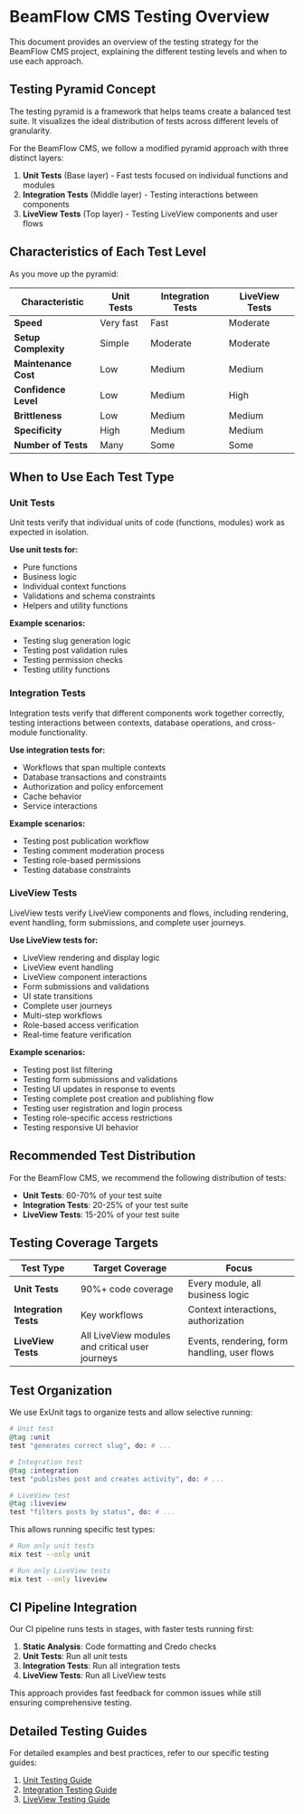# BeamFlow CMS Testing Overview

This document provides an overview of the testing strategy for the BeamFlow CMS project, explaining the different testing levels and when to use each approach.

## Testing Pyramid Concept

The testing pyramid is a framework that helps teams create a balanced test suite. It visualizes the ideal distribution of tests across different levels of granularity.

For the BeamFlow CMS, we follow a modified pyramid approach with three distinct layers:

1. **Unit Tests** (Base layer) - Fast tests focused on individual functions and modules
2. **Integration Tests** (Middle layer) - Testing interactions between components
3. **LiveView Tests** (Top layer) - Testing LiveView components and user flows

## Characteristics of Each Test Level

As you move up the pyramid:

| Characteristic | Unit Tests | Integration Tests | LiveView Tests |
|----------------|------------|-------------------|----------------|
| **Speed** | Very fast | Fast | Moderate |
| **Setup Complexity** | Simple | Moderate | Moderate |
| **Maintenance Cost** | Low | Medium | Medium |
| **Confidence Level** | Low | Medium | High |
| **Brittleness** | Low | Medium | Medium |
| **Specificity** | High | Medium | Medium |
| **Number of Tests** | Many | Some | Some |

## When to Use Each Test Type

### Unit Tests

Unit tests verify that individual units of code (functions, modules) work as expected in isolation.

**Use unit tests for:**
- Pure functions
- Business logic
- Individual context functions
- Validations and schema constraints
- Helpers and utility functions

**Example scenarios:**
- Testing slug generation logic
- Testing post validation rules
- Testing permission checks
- Testing utility functions

### Integration Tests

Integration tests verify that different components work together correctly, testing interactions between contexts, database operations, and cross-module functionality.

**Use integration tests for:**
- Workflows that span multiple contexts
- Database transactions and constraints
- Authorization and policy enforcement
- Cache behavior
- Service interactions

**Example scenarios:**
- Testing post publication workflow
- Testing comment moderation process
- Testing role-based permissions
- Testing database constraints

### LiveView Tests

LiveView tests verify LiveView components and flows, including rendering, event handling, form submissions, and complete user journeys.

**Use LiveView tests for:**
- LiveView rendering and display logic
- LiveView event handling
- LiveView component interactions
- Form submissions and validations
- UI state transitions
- Complete user journeys
- Multi-step workflows
- Role-based access verification
- Real-time feature verification

**Example scenarios:**
- Testing post list filtering
- Testing form submissions and validations
- Testing UI updates in response to events
- Testing complete post creation and publishing flow
- Testing user registration and login process
- Testing role-specific access restrictions
- Testing responsive UI behavior

## Recommended Test Distribution

For the BeamFlow CMS, we recommend the following distribution of tests:

- **Unit Tests**: 60-70% of your test suite
- **Integration Tests**: 20-25% of your test suite
- **LiveView Tests**: 15-20% of your test suite

## Testing Coverage Targets

| Test Type | Target Coverage | Focus |
|-----------|----------------|-------|
| **Unit Tests** | 90%+ code coverage | Every module, all business logic |
| **Integration Tests** | Key workflows | Context interactions, authorization |
| **LiveView Tests** | All LiveView modules and critical user journeys | Events, rendering, form handling, user flows |

## Test Organization

We use ExUnit tags to organize tests and allow selective running:

```elixir
# Unit test
@tag :unit
test "generates correct slug", do: # ...

# Integration test
@tag :integration
test "publishes post and creates activity", do: # ...

# LiveView test
@tag :liveview
test "filters posts by status", do: # ...
```

This allows running specific test types:

```bash
# Run only unit tests
mix test --only unit

# Run only LiveView tests
mix test --only liveview
```

## CI Pipeline Integration

Our CI pipeline runs tests in stages, with faster tests running first:

1. **Static Analysis**: Code formatting and Credo checks
2. **Unit Tests**: Run all unit tests
3. **Integration Tests**: Run all integration tests
4. **LiveView Tests**: Run all LiveView tests

This approach provides fast feedback for common issues while still ensuring comprehensive testing.

## Detailed Testing Guides

For detailed examples and best practices, refer to our specific testing guides:

1. [Unit Testing Guide](unit-testing-guide.md)
2. [Integration Testing Guide](integration-testing-guide.md)
3. [LiveView Testing Guide](liveview-testing-guide.md)